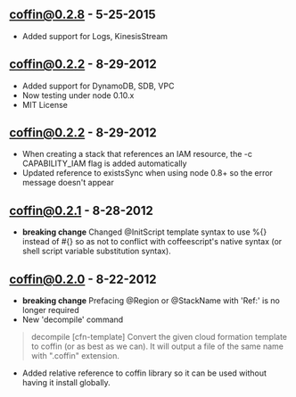 coffin@0.2.8 - 5-25-2015
------------------------
- Added support for Logs, KinesisStream

coffin@0.2.2 - 8-29-2012
---------------------------
- Added support for DynamoDB, SDB, VPC
- Now testing under node 0.10.x
- MIT License

coffin@0.2.2 - 8-29-2012
---------------------------
- When creating a stack that references an IAM resource, the -c CAPABILITY_IAM flag is added automatically
- Updated reference to existsSync when using node 0.8+ so the error message doesn't appear

coffin@0.2.1 - 8-28-2012
---------------------------
- **breaking change** Changed @InitScript template syntax to use %{} instead of #{} so as not to conflict with coffeescript's native syntax (or shell script variable substitution syntax).

coffin@0.2.0 - 8-22-2012
---------------------------
- **breaking change** Prefacing @Region or @StackName with 'Ref:' is no longer required
- New 'decompile' command
> decompile [cfn-template]
> Convert the given cloud formation template to coffin (or as best as we can). It will output a file of the same name with ".coffin" extension.
- Added relative reference to coffin library so it can be used without having it install globally.
